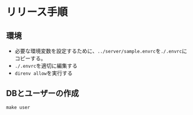 # リリース手順

## 環境

- 必要な環境変数を設定するために、`../server/sample.envrc`を`./.envrc`にコピーする。
- `./.envrc`を適切に編集する
- `direnv allow`を実行する

## DBとユーザーの作成

`make user`
